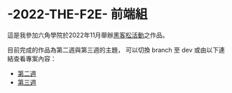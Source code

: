 # -2022-THE-F2E- 前端組
這是我參加六角學院於2022年11月舉辦[黑客松活動](https://2022.thef2e.com/)之作品。

目前完成的作品為第二週與第三週的主題，
可以切換 branch 至 dev 或由以下連結查看專案內容：

+ [第二週](https://github.com/penspulse326/2022F2E/tree/dev/week2)
+ [第三週](https://github.com/penspulse326/2022F2E/tree/dev/week3)
